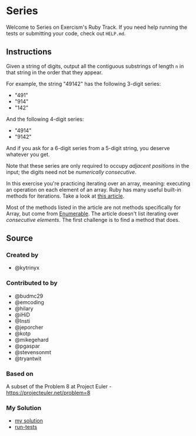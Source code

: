 # Series

Welcome to Series on Exercism's Ruby Track.
If you need help running the tests or submitting your code, check out `HELP.md`.

## Instructions

Given a string of digits, output all the contiguous substrings of length `n` in that string in the order that they appear.

For example, the string "49142" has the following 3-digit series:

- "491"
- "914"
- "142"

And the following 4-digit series:

- "4914"
- "9142"

And if you ask for a 6-digit series from a 5-digit string, you deserve whatever you get.

Note that these series are only required to occupy *adjacent positions* in the input;
the digits need not be *numerically consecutive*.

In this exercise you're practicing iterating over an array, meaning: executing an operation on each element of an array. Ruby has many useful built-in methods for iterations. Take a look at [this article](http://jeromedalbert.com/ruby-how-to-iterate-the-right-way/).

Most of the methods listed in the article are not methods specifically for Array, but come from [Enumerable](https://ruby-doc.org/core/Enumerable.html). The article doesn't list iterating over _consecutive elements_. The first challenge is to find a method that does.

## Source

### Created by

- @kytrinyx

### Contributed to by

- @budmc29
- @emcoding
- @hilary
- @iHiD
- @Insti
- @jeporcher
- @kotp
- @mikegehard
- @pgaspar
- @stevensonmt
- @tryantwit

### Based on

A subset of the Problem 8 at Project Euler - https://projecteuler.net/problem=8

### My Solution

- [my solution](./series.rb)
- [run-tests](./run-tests-ruby.txt)
